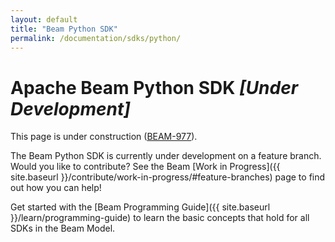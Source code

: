 ```yaml
---
layout: default
title: "Beam Python SDK"
permalink: /documentation/sdks/python/
---
```

# Apache Beam Python SDK _[Under Development]_

This page is under construction ([BEAM-977](https://issues.apache.org/jira/browse/BEAM-977)).

The Beam Python SDK is currently under development on a feature branch. Would you like to contribute? See the Beam [Work in Progress]({{ site.baseurl }}/contribute/work-in-progress/#feature-branches) page to find out how you can help!

Get started with the [Beam Programming Guide]({{ site.baseurl }}/learn/programming-guide) to learn the basic concepts that hold for all SDKs in the Beam Model.
